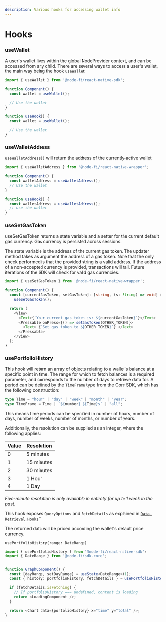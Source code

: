 ```yaml
---
description: Various hooks for accessing wallet info
---
```


# Hooks

### useWallet

A user's wallet lives within the global NodeProvider context, and can be accessed from any child. There are several ways to access a user's wallet, the main way being the hook `useWallet`

```typescript
import { useWallet } from '@node-fi/react-native-sdk';

function Component() {
  const wallet = useWallet();

  // Use the wallet
}

function useHook() {
  const wallet = useWallet();

  // Use the wallet
}
```

### useWalletAddress

`useWalletAddress()` will return the address of the currently-active wallet

```typescript
import { useWalletAddress } from '@node-fi/react-native-wrapper';

function Component() {
  const walletAddress = useWalletAddress();
  // Use the wallet
}

function useHook() {
  const walletAddress = useWalletAddress();
  // Use the wallet
}
```

### **useSetGasToken**

useSetGasToken returns a state variable and a setter for the current default gas currency. Gas currency is persisted across sessions.

The state variable is the address of the current gas token. The updater method takes as argument the address of a gas token. Note that the only check performed is that the provided string is a valid address. If the address of a non-accepted currency is provided, transactions will fail. Future iterations of the SDK will check for valid gas currencies.

```typescript
import { useSetGasToken } from '@node-fi/react-native-wrapper';

function Component() {
  const [currentGasToken, setGasToken]: [string, (s: String) => void] =
    useSetGasToken();

  return (
    <View>
      <Text>{`Your current gas token is: ${currentGasToken}`}</Text>
      <Pressable onPress={() => setGasToken(OTHER_TOKEN)}>
        <Text> {`Set gas token to ${OTHER_TOKEN}`} </Text>
      </Pressable>
    </View>
  );
}
```

### **usePortfolioHistory**

This hook will return an array of objects relating to a wallet's balance at a specific point in time. The range for which to fetch balances is a required parameter, and corresponds to the number of days to retrieve data for.  A period can be defined by the `TimeFrame` type from the Core SDK, which has the following construction:

```typescript
type Time = "hour" | "day" | "week" | "month" | "year";
type TimeFrame = Time | `${number} ${Time}s` | "all";
```

This means time periods can be specified in number of hours, number of days, number of weeks, number of months, or number of years. &#x20;

Additionally, the resolution can be supplied as an integer, where the following applies:

| Value | Resolution |
| ----- | ---------- |
| 0     | 5 minutes  |
| 1     | 15 minutes |
| 2     | 30 minutes |
| 3     | 1 Hour     |
| 4     | 1 Day      |

_Five-minute resolution is only available in entirety for up to 1 week in the past._

This hook exposes `QueryOptions` and `FetchDetails` as explained in [`Data Retrieval Hooks`](../data-retrieval-hooks/)``

The returned data will be priced according the wallet's default price currency.

`usePortfolioHistory(range: DateRange)`

```typescript
import { usePortfolioHistory } from '@node-fi/react-native-sdk';
import { DateRange } from '@node-fi/sdk-core';


function GraphComponent() {
  const [dayRange, setDayRange] = useState<DateRange>(1);
  const { history: portfolioHistory, fetchDetails } = usePortfolioHistory(`${dayRange} days`);

  if (fetchDetails.isFetching) {
    // If portfolioHistory === undefined, content is loading
    return <LoadingComponent />;
  }

  return <Chart data={portolioHistory} x="time" y="total" />;
}
```
